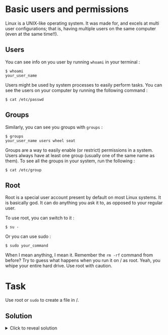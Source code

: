 # Basic users and permissions

Linux is a UNIX-like operating system. It was made for, and excels at multi user configurations; that is, having multiple users on the same computer (even at the same time!!).

## Users

You can see info on you user by running ```whoami``` in your terminal :

```
$ whoami
your_user_name
```

Users might be used by system processes to easily perform tasks. You can see the users on your computer by running the following command :

```
$ cat /etc/passwd
```

## Groups

Similarly, you can see you groups with ```groups``` :

```
$ groups
your_user_name users wheel seat
```

Groups are a way to easily enable (or restrict) permissions in a system. Users always have at least one group (usually one of the same name as them). To see all the groups in your system, run the following :

```
$ cat /etc/group
```

## Root

Root is a special user account present by default on most Linux systems. It is basically god. It can do anything you ask it to, as opposed to your regular user.

To use root, you can switch to it :

```
$ su -
```

Or you can use sudo :

```
$ sudo your_command
```

When I mean anything, I mean it. Remember the ```rm -rf``` command from before? Try to guess what happens when you run it on / as root. Yeah, you whipe your entire hard drive. Use root with caution.

# Task

Use root or ```sudo``` to create a file in /.


## Solution

<details>
    <summary>Click to reveal solution</summary>

    $ sudo touch /hello

</details>
